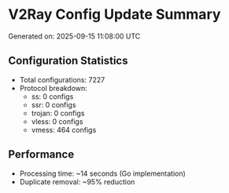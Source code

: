 # V2Ray Config Update Summary
Generated on: 2025-09-15 11:08:00 UTC

## Configuration Statistics
- Total configurations: 7227
- Protocol breakdown:
  - ss: 0 configs
  - ssr: 0 configs
  - trojan: 0 configs
  - vless: 0 configs
  - vmess: 464 configs

## Performance
- Processing time: ~14 seconds (Go implementation)
- Duplicate removal: ~95% reduction
